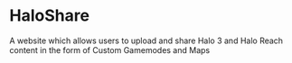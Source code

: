 # HaloShare
A website which allows users to upload and share Halo 3 and Halo Reach content in the form of Custom Gamemodes and Maps
